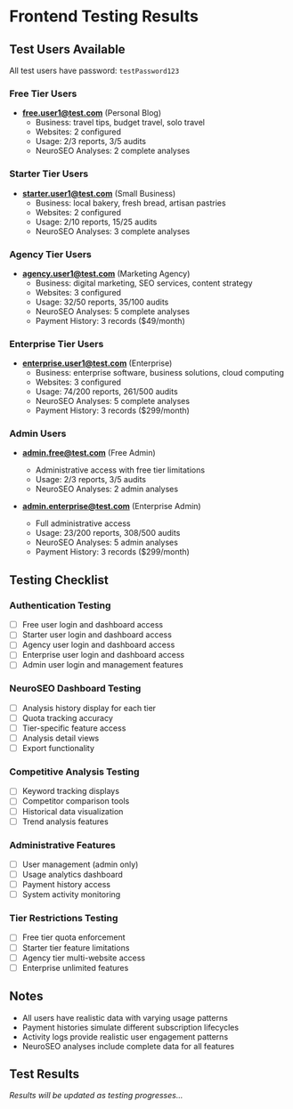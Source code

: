 # Frontend Testing Results

## Test Users Available

All test users have password: `testPassword123`

### Free Tier Users

- **free.user1@test.com** (Personal Blog)
  - Business: travel tips, budget travel, solo travel
  - Websites: 2 configured
  - Usage: 2/3 reports, 3/5 audits
  - NeuroSEO Analyses: 2 complete analyses

### Starter Tier Users  

- **starter.user1@test.com** (Small Business)
  - Business: local bakery, fresh bread, artisan pastries
  - Websites: 2 configured
  - Usage: 2/10 reports, 15/25 audits
  - NeuroSEO Analyses: 3 complete analyses

### Agency Tier Users

- **agency.user1@test.com** (Marketing Agency)
  - Business: digital marketing, SEO services, content strategy
  - Websites: 3 configured
  - Usage: 32/50 reports, 35/100 audits
  - NeuroSEO Analyses: 5 complete analyses
  - Payment History: 3 records ($49/month)

### Enterprise Tier Users

- **enterprise.user1@test.com** (Enterprise)
  - Business: enterprise software, business solutions, cloud computing
  - Websites: 3 configured
  - Usage: 74/200 reports, 261/500 audits
  - NeuroSEO Analyses: 5 complete analyses
  - Payment History: 3 records ($299/month)

### Admin Users

- **admin.free@test.com** (Free Admin)
  - Administrative access with free tier limitations
  - Usage: 2/3 reports, 3/5 audits
  - NeuroSEO Analyses: 2 admin analyses

- **admin.enterprise@test.com** (Enterprise Admin)
  - Full administrative access
  - Usage: 23/200 reports, 308/500 audits
  - NeuroSEO Analyses: 5 admin analyses
  - Payment History: 3 records ($299/month)

## Testing Checklist

### Authentication Testing

- [ ] Free user login and dashboard access
- [ ] Starter user login and dashboard access  
- [ ] Agency user login and dashboard access
- [ ] Enterprise user login and dashboard access
- [ ] Admin user login and management features

### NeuroSEO Dashboard Testing

- [ ] Analysis history display for each tier
- [ ] Quota tracking accuracy
- [ ] Tier-specific feature access
- [ ] Analysis detail views
- [ ] Export functionality

### Competitive Analysis Testing  

- [ ] Keyword tracking displays
- [ ] Competitor comparison tools
- [ ] Historical data visualization
- [ ] Trend analysis features

### Administrative Features

- [ ] User management (admin only)
- [ ] Usage analytics dashboard
- [ ] Payment history access
- [ ] System activity monitoring

### Tier Restrictions Testing

- [ ] Free tier quota enforcement
- [ ] Starter tier feature limitations
- [ ] Agency tier multi-website access
- [ ] Enterprise unlimited features

## Notes

- All users have realistic data with varying usage patterns
- Payment histories simulate different subscription lifecycles
- Activity logs provide realistic user engagement patterns
- NeuroSEO analyses include complete data for all features

## Test Results

*Results will be updated as testing progresses...*
